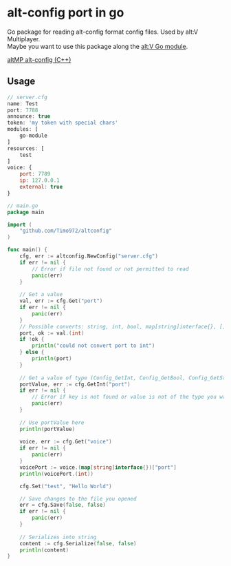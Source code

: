 # alt-config port in go
Go package for reading alt-config format config files.
Used by alt:V Multiplayer.  
Maybe you want to use this package along the [alt:V Go module](https://github.com/shockdev04/altv-go-module).

[altMP alt-config (C++)](https://github.com/altmp/alt-config)

## Usage
```js
// server.cfg
name: Test
port: 7788
announce: true
token: 'my token with special chars'
modules: [
    go-module
]
resources: [
    test
]
voice: {
    port: 7789
    ip: 127.0.0.1
    external: true
}
```

```go
// main.go
package main

import (
	"github.com/Timo972/altconfig"
)

func main() {
	cfg, err := altconfig.NewConfig("server.cfg")
	if err != nil {
		// Error if file not found or not permitted to read
		panic(err)
	}
	
	// Get a value
	val, err := cfg.Get("port")
	if err != nil {
		panic(err)
	}
	// Possible converts: string, int, bool, map[string]interface{}, []interface{}
	port, ok := val.(int)
	if !ok {
		println("could not convert port to int")
	} else {
		println(port)
	}
	
	// Get a value of type (Config_GetInt, Config_GetBool, Config_GetString, Config_GetDict, Config_GetList)
	portValue, err := cfg.GetInt("port")
	if err != nil {
		// Error if key is not found or value is not of the type you want to get
		panic(err)
    }
	
	// Use portValue here
	println(portValue)
	
	voice, err := cfg.Get("voice")
	if err != nil {
		panic(err)
	}
	voicePort := voice.(map[string]interface{})["port"]
	println(voicePort.(int))

	cfg.Set("test", "Hello World")

	// Save changes to the file you opened
	err = cfg.Save(false, false)
	if err != nil {
		panic(err)
	}
	
	// Serializes into string
	content := cfg.Serialize(false, false)
	println(content)
}
```